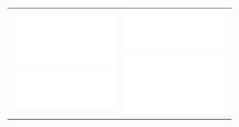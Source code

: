 <table>
  <tr>
    <td align="center" width="50%">
      <a style="display: block;" href="https://github.com/akynazh">
        <img src="/metrics.classic.svg" alt=""></img>
      </a>
      <a style="display: block;" href="https://github.com/akynazh?tab=repositories">
        <img src="/metrics.plugin.isocalendar.svg" alt=""></img>
      </a>
    </td>
    <td align="center" width="50%">
      <a style="display: block;" href="https://zhihang.org">
        <img src="/metrics.plugin.rss.svg" alt=""></img>
      </a>
      <a style="display: block;" href="https://zhihang.org">
        <img src="/metrics.plugin.wakatime.svg" alt=""></img>
      </a>
      <a style="display: block;" href="https://zhihang.org">
        <img src="/metrics.plugin.languages.svg" alt=""></img>
      </a>
    </td>
  </tr>
</table>



